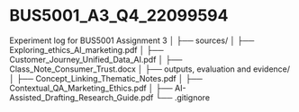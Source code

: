 # BUS5001_A3_Q4_22099594
Experiment log for BUS5001 Assignment 3
│
├── sources/
│   ├── Exploring_ethics_AI_marketing.pdf
│   ├── Customer_Journey_Unified_Data_AI.pdf
│   ├── Class_Note_Consumer_Trust.docx
│
├── outputs, evaluation and evidence/
│   ├── Concept_Linking_Thematic_Notes.pdf
│   ├── Contextual_QA_Marketing_Ethics.pdf
│   ├── AI-Assisted_Drafting_Research_Guide.pdf
└── .gitignore
